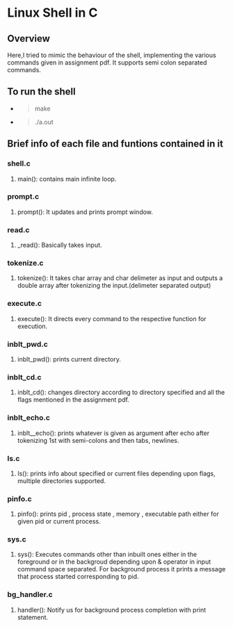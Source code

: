 # Linux Shell in C
## Overview
Here,I tried to mimic the behaviour of the shell, implementing the various commands given in assignment pdf.
It supports semi colon separated commands.

## To run the shell
- > make
- > ./a.out 

## Brief info of each file and funtions contained in it

### shell.c
1. main(): contains main infinite loop.

### prompt.c
1. prompt(): It updates and prints prompt window. 

### read.c
1. _read(): Basically takes input.

### tokenize.c
1. tokenize(): It takes char array and char delimeter as input and outputs a double array after tokenizing the input.(delimeter separated output)

### execute.c
1. execute(): It directs every command to the respective function for execution.

### inblt_pwd.c
1. inblt_pwd(): prints current directory.

### inblt_cd.c
1. inblt_cd(): changes directory according to directory specified and all the flags mentioned in the assignment pdf.

### inblt_echo.c
1. inblt__echo(): prints whatever is given as argument after echo after tokenizing 1st with semi-colons and then tabs, newlines.

### ls.c
1. ls(): prints info about specified or current files depending upon flags, multiple directories supported.

### pinfo.c 
1. pinfo(): prints pid , process state , memory , executable path either for given pid or current process.

### sys.c
1. sys(): Executes commands other than inbuilt ones either in the foreground or in the backgroud depending upon & operator in input command space separated. For background process it prints a message that process started corresponding to pid.

### bg_handler.c
1. handler(): Notify us for background process completion with print statement.